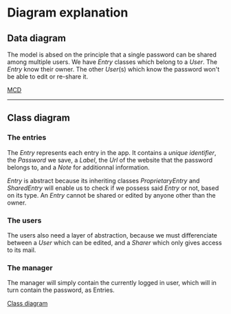 # Diagram explanation

## Data diagram

The model is absed on the principle that a single password can be shared among multiple users. We have *Entry* classes which belong to a *User*. The *Entry* know their owner. The other *User*(s) which know the password won't be able to edit or re-share it.

[MCD](./MCD/database_mcd.mermaid.md)

----

## Class diagram

### The entries
The *Entry* represents each entry in the app. It contains a *unique identifier*, the *Password* we save, a *Label*, the *Url* of the website that the password belongs to, and a *Note* for additionnal information.

*Entry* is abstract because its inheriting classes *ProprietaryEntry* and *SharedEntry* will enable us to check if we possess said *Entry* or not, based on its type. An *Entry* cannot be shared or edited by anyone other than the owner.

### The users
The users also need a layer of abstraction, because we must differenciate between a *User* which can be edited, and a *Sharer* which only gives access to its mail.

### The manager
The manager will simply contain the currently logged in user, which will in turn contain the password, as Entries.

[Class diagram](./Class/v2.mermaid.md)